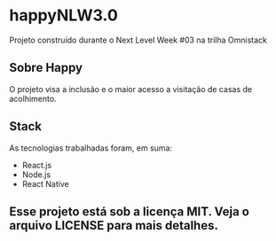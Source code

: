 # happyNLW3.0
 Projeto construído durante o Next Level Week #03 na trilha Omnistack
 
## Sobre Happy
O projeto visa a inclusão e o maior acesso a visitação de casas de acolhimento.

## Stack

 As tecnologias trabalhadas foram, em suma:
 
 - React.js
 - Node.js
 - React Native
 
 ## Esse projeto está sob a licença MIT. Veja o arquivo LICENSE para mais detalhes.
